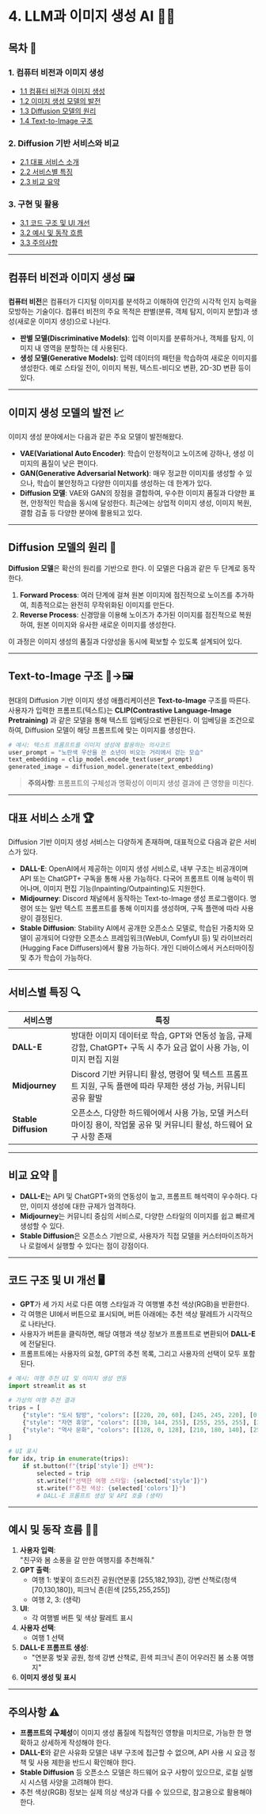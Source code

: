 # 4. LLM과 이미지 생성 AI 👟🤖

## 목차 📑

### 1. 컴퓨터 비전과 이미지 생성
- [1.1 컴퓨터 비전과 이미지 생성](#컴퓨터-비전과-이미지-생성-)
- [1.2 이미지 생성 모델의 발전](#이미지-생성-모델의-발전-)
- [1.3 Diffusion 모델의 원리](#diffusion-모델의-원리-)
- [1.4 Text-to-Image 구조](#text-to-image-구조-)

### 2. Diffusion 기반 서비스와 비교
- [2.1 대표 서비스 소개](#대표-서비스-소개-)
- [2.2 서비스별 특징](#서비스별-특징-)
- [2.3 비교 요약](#비교-요약-)

### 3. 구현 및 활용
- [3.1 코드 구조 및 UI 개선](#코드-구조-및-ui-개선-)
- [3.2 예시 및 동작 흐름](#예시-및-동작-흐름-)
- [3.3 주의사항](#주의사항-)

---


## 컴퓨터 비전과 이미지 생성 🖼️

**컴퓨터 비전**은 컴퓨터가 디지털 이미지를 분석하고 이해하여 인간의 시각적 인지 능력을 모방하는 기술이다. 컴퓨터 비전의 주요 목적은 판별(분류, 객체 탐지, 이미지 분할)과 생성(새로운 이미지 생성)으로 나뉜다.

- **판별 모델(Discriminative Models)**: 입력 이미지를 분류하거나, 객체를 탐지, 이미지 내 영역을 분할하는 데 사용된다.
- **생성 모델(Generative Models)**: 입력 데이터의 패턴을 학습하여 새로운 이미지를 생성한다. 예로 스타일 전이, 이미지 복원, 텍스트-비디오 변환, 2D-3D 변환 등이 있다.

---

## 이미지 생성 모델의 발전 📈

이미지 생성 분야에서는 다음과 같은 주요 모델이 발전해왔다.

- **VAE(Variational Auto Encoder)**: 학습이 안정적이고 노이즈에 강하나, 생성 이미지의 품질이 낮은 편이다.
- **GAN(Generative Adversarial Network)**: 매우 정교한 이미지를 생성할 수 있으나, 학습이 불안정하고 다양한 이미지를 생성하는 데 한계가 있다.
- **Diffusion 모델**: VAE와 GAN의 장점을 결합하여, 우수한 이미지 품질과 다양한 표현, 안정적인 학습을 동시에 달성한다. 최근에는 상업적 이미지 생성, 이미지 복원, 결함 검출 등 다양한 분야에 활용되고 있다.

---

## Diffusion 모델의 원리 🔬

**Diffusion 모델**은 확산의 원리를 기반으로 한다. 이 모델은 다음과 같은 두 단계로 동작한다.

1. **Forward Process**: 여러 단계에 걸쳐 원본 이미지에 점진적으로 노이즈를 추가하여, 최종적으로는 완전히 무작위화된 이미지를 만든다.
2. **Reverse Process**: 신경망을 이용해 노이즈가 추가된 이미지를 점진적으로 복원하여, 원본 이미지와 유사한 새로운 이미지를 생성한다.

이 과정은 이미지 생성의 품질과 다양성을 동시에 확보할 수 있도록 설계되어 있다.

---

## Text-to-Image 구조 📝→🖼️

현대의 Diffusion 기반 이미지 생성 애플리케이션은 **Text-to-Image** 구조를 따른다. 사용자가 입력한 프롬프트(텍스트)는 **CLIP(Contrastive Language-Image Pretraining)** 과 같은 모델을 통해 텍스트 임베딩으로 변환된다. 이 임베딩을 조건으로 하여, Diffusion 모델이 해당 프롬프트에 맞는 이미지를 생성한다.

```python
# 예시: 텍스트 프롬프트를 이미지 생성에 활용하는 의사코드
user_prompt = "노란색 우산을 쓴 소년이 비오는 거리에서 걷는 모습"
text_embedding = clip_model.encode_text(user_prompt)
generated_image = diffusion_model.generate(text_embedding)
```

> **주의사항**: 프롬프트의 구체성과 명확성이 이미지 생성 결과에 큰 영향을 미친다.

---

## 대표 서비스 소개 🏆

Diffusion 기반 이미지 생성 서비스는 다양하게 존재하며, 대표적으로 다음과 같은 서비스가 있다.

- **DALL-E**: OpenAI에서 제공하는 이미지 생성 서비스로, 내부 구조는 비공개이며 API 또는 ChatGPT+ 구독을 통해 사용 가능하다. 다국어 프롬프트 이해 능력이 뛰어나며, 이미지 편집 기능(Inpainting/Outpainting)도 지원한다.
- **Midjourney**: Discord 채널에서 동작하는 Text-to-Image 생성 프로그램이다. 명령어 또는 일반 텍스트 프롬프트를 통해 이미지를 생성하며, 구독 플랜에 따라 사용량이 결정된다.
- **Stable Diffusion**: Stability AI에서 공개한 오픈소스 모델로, 학습된 가중치와 모델이 공개되어 다양한 오픈소스 프레임워크(WebUI, ComfyUI 등) 및 라이브러리(Hugging Face Diffusers)에서 활용 가능하다. 개인 디바이스에서 커스터마이징 및 추가 학습이 가능하다.

---

## 서비스별 특징 🔍

| 서비스명           | 특징                                                         |
|--------------------|-------------------------------------------------------------|
| **DALL-E**         | 방대한 이미지 데이터로 학습, GPT와 연동성 높음, 규제 강함, ChatGPT+ 구독 시 추가 요금 없이 사용 가능, 이미지 편집 지원 |
| **Midjourney**     | Discord 기반 커뮤니티 활성, 명령어 및 텍스트 프롬프트 지원, 구독 플랜에 따라 무제한 생성 가능, 커뮤니티 공유 활발 |
| **Stable Diffusion** | 오픈소스, 다양한 하드웨어에서 사용 가능, 모델 커스터마이징 용이, 작업물 공유 및 커뮤니티 활성, 하드웨어 요구 사항 존재 |

---

## 비교 요약 📝

- **DALL-E**는 API 및 ChatGPT+와의 연동성이 높고, 프롬프트 해석력이 우수하다. 다만, 이미지 생성에 대한 규제가 엄격하다.
- **Midjourney**는 커뮤니티 중심의 서비스로, 다양한 스타일의 이미지를 쉽고 빠르게 생성할 수 있다.
- **Stable Diffusion**은 오픈소스 기반으로, 사용자가 직접 모델을 커스터마이즈하거나 로컬에서 실행할 수 있다는 점이 강점이다.

---

## 코드 구조 및 UI 개선 🖥️

- **GPT**가 세 가지 서로 다른 여행 스타일과 각 여행별 추천 색상(RGB)을 반환한다.
- 각 여행은 UI에서 버튼으로 표시되며, 버튼 아래에는 추천 색상 팔레트가 시각적으로 나타난다.
- 사용자가 버튼을 클릭하면, 해당 여행과 색상 정보가 프롬프트로 변환되어 **DALL-E**에 전달된다.
- 프롬프트에는 사용자의 요청, GPT의 추천 목록, 그리고 사용자의 선택이 모두 포함된다.

```python
# 예시: 여행 추천 UI 및 이미지 생성 연동
import streamlit as st

# 가상의 여행 추천 결과
trips = [
    {"style": "도시 탐방", "colors": [[220, 20, 60], [245, 245, 220], [0, 0, 0]]},
    {"style": "자연 휴양", "colors": [[30, 144, 255], [255, 255, 255], [255, 215, 0]]},
    {"style": "역사 문화", "colors": [[128, 0, 128], [210, 180, 140], [255, 250, 205]]}
]

# UI 표시
for idx, trip in enumerate(trips):
    if st.button(f"{trip['style']} 선택"):
        selected = trip
        st.write(f"선택한 여행 스타일: {selected['style']}")
        st.write(f"추천 색상: {selected['colors']}")
        # DALL-E 프롬프트 생성 및 API 호출 (생략)
```

---

## 예시 및 동작 흐름 🧑‍💻

1. **사용자 입력**:  
   "친구와 봄 소풍을 갈 만한 여행지를 추천해줘."
2. **GPT 출력**:  
   - 여행 1: 벚꽃이 흐드러진 공원(연분홍 [255,182,193]), 강변 산책로(청색 [70,130,180]), 피크닉 존(흰색 [255,255,255])
   - 여행 2, 3: (생략)
3. **UI**:  
   - 각 여행별 버튼 및 색상 팔레트 표시
4. **사용자 선택**:  
   - 여행 1 선택
5. **DALL-E 프롬프트 생성**:  
   - "연분홍 벚꽃 공원, 청색 강변 산책로, 흰색 피크닉 존이 어우러진 봄 소풍 여행지"
6. **이미지 생성 및 표시**

---

## 주의사항 ⚠️

- **프롬프트의 구체성**이 이미지 생성 품질에 직접적인 영향을 미치므로, 가능한 한 명확하고 상세하게 작성해야 한다.
- **DALL-E**와 같은 사유화 모델은 내부 구조에 접근할 수 없으며, API 사용 시 요금 정책 및 사용 제한을 반드시 확인해야 한다.
- **Stable Diffusion** 등 오픈소스 모델은 하드웨어 요구 사항이 있으므로, 로컬 실행 시 시스템 사양을 고려해야 한다.
- 추천 색상(RGB) 정보는 실제 의상 색상과 다를 수 있으므로, 참고용으로 활용해야 한다.